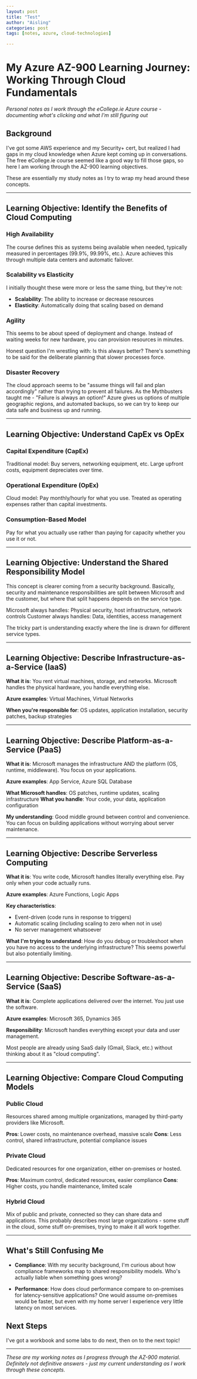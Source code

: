 ```yaml
---
layout: post
title: "Test"
author: "Aisling"
categories: post
tags: [notes, azure, cloud-technologies]

---
```


# My Azure AZ-900 Learning Journey: Working Through Cloud Fundamentals

*Personal notes as I work through the eCollege.ie Azure course - documenting what's clicking and what I'm still figuring out*

## Background

I've got some AWS experience and my Security+ cert, but realized I had gaps in my cloud knowledge when Azure kept coming up in conversations. The free eCollege.ie course seemed like a good way to fill those gaps, so here I am working through the AZ-900 learning objectives.

These are essentially my study notes as I try to wrap my head around these concepts.

---

## Learning Objective: Identify the Benefits of Cloud Computing

### High Availability
The course defines this as systems being available when needed, typically measured in percentages (99.9%, 99.99%, etc.). Azure achieves this through multiple data centers and automatic failover.


### Scalability vs Elasticity
I initially thought these were more or less the same thing, but they're not:
- **Scalability**: The ability to increase or decrease resources
- **Elasticity**: Automatically doing that scaling based on demand

### Agility
This seems to be about speed of deployment and change. Instead of waiting weeks for new hardware, you can provision resources in minutes.

Honest question I'm wrestling with: Is this always better? There's something to be said for the deliberate planning that slower processes force.

### Disaster Recovery
The cloud approach seems to be "assume things will fail and plan accordingly" rather than trying to prevent all failures. As the Mythbusters taught me - "Failure is always an option!" Azure gives us options of multiple geographic regions, and automated backups, so we can try to keep our data safe and business up and running.

---

## Learning Objective: Understand CapEx vs OpEx

### Capital Expenditure (CapEx)
Traditional model: Buy servers, networking equipment, etc. Large upfront costs, equipment depreciates over time.

### Operational Expenditure (OpEx) 
Cloud model: Pay monthly/hourly for what you use. Treated as operating expenses rather than capital investments.

### Consumption-Based Model
Pay for what you actually use rather than paying for capacity whether you use it or not.

---

## Learning Objective: Understand the Shared Responsibility Model

This concept is clearer coming from a security background. Basically, security and maintenance responsibilities are split between Microsoft and the customer, but where that split happens depends on the service type.

Microsoft always handles: Physical security, host infrastructure, network controls
Customer always handles: Data, identities, access management

The tricky part is understanding exactly where the line is drawn for different service types.

---

## Learning Objective: Describe Infrastructure-as-a-Service (IaaS)

**What it is**: You rent virtual machines, storage, and networks. Microsoft handles the physical hardware, you handle everything else.

**Azure examples**: Virtual Machines, Virtual Networks

**When you're responsible for**: OS updates, application installation, security patches, backup strategies


---

## Learning Objective: Describe Platform-as-a-Service (PaaS)

**What it is**: Microsoft manages the infrastructure AND the platform (OS, runtime, middleware). You focus on your applications.

**Azure examples**: App Service, Azure SQL Database

**What Microsoft handles**: OS patches, runtime updates, scaling infrastructure
**What you handle**: Your code, your data, application configuration

**My understanding**: Good middle ground between control and convenience. You can focus on building applications without worrying about server maintenance.

---

## Learning Objective: Describe Serverless Computing

**What it is**: You write code, Microsoft handles literally everything else. Pay only when your code actually runs.

**Azure examples**: Azure Functions, Logic Apps

**Key characteristics**: 
- Event-driven (code runs in response to triggers)
- Automatic scaling (including scaling to zero when not in use)
- No server management whatsoever

**What I'm trying to understand**: How do you debug or troubleshoot when you have no access to the underlying infrastructure? This seems powerful but also potentially limiting.

---

## Learning Objective: Describe Software-as-a-Service (SaaS)

**What it is**: Complete applications delivered over the internet. You just use the software.

**Azure examples**: Microsoft 365, Dynamics 365

**Responsibility**: Microsoft handles everything except your data and user management.

Most people are already using SaaS daily (Gmail, Slack, etc.) without thinking about it as "cloud computing".

---

## Learning Objective: Compare Cloud Computing Models

### Public Cloud
Resources shared among multiple organizations, managed by third-party providers like Microsoft.

**Pros**: Lower costs, no maintenance overhead, massive scale
**Cons**: Less control, shared infrastructure, potential compliance issues

### Private Cloud
Dedicated resources for one organization, either on-premises or hosted.

**Pros**: Maximum control, dedicated resources, easier compliance
**Cons**: Higher costs, you handle maintenance, limited scale

### Hybrid Cloud
Mix of public and private, connected so they can share data and applications. This probably describes most large organizations - some stuff in the cloud, some stuff on-premises, trying to make it all work together.

---

## What's Still Confusing Me

- **Compliance**: With my security background, I'm curious about how compliance frameworks map to shared responsibility models. Who's actually liable when something goes wrong?

- **Performance**: How does cloud performance compare to on-premises for latency-sensitive applications? One would assume on-premises would be faster, but even with my home server I experience very little latency on most services. 

## Next Steps

I've got a workbook and some labs to do next, then on to the next topic!

---

*These are my working notes as I progress through the AZ-900 material. Definitely not definitive answers - just my current understanding as I work through these concepts.*